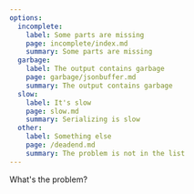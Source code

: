 ```yaml
---
options:
  incomplete:
    label: Some parts are missing
    page: incomplete/index.md
    summary: Some parts are missing
  garbage:
    label: The output contains garbage
    page: garbage/jsonbuffer.md
    summary: The output contains garbage
  slow:
    label: It's slow
    page: slow.md
    summary: Serializing is slow
  other:
    label: Something else
    page: /deadend.md
    summary: The problem is not in the list
---
```


What's the problem?
